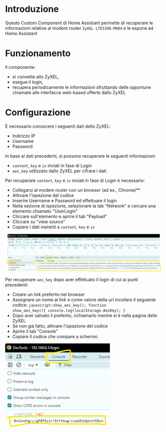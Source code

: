 # Introduzione
Questo Custom Component di Home Assistant permette di recuperare le informazioni relative al modem router <code>ZyXEL LTE5398-M904</code> e le espone ad Home Assistant

# Funzionamento
Il componente:
- si connette allo ZyXEL, 
- esegue il login, 
- recupera periodicamente le informazioni sfruttando delle opportune chiamate alle interfacce web-based offerte dallo ZyXEL

# Configurazione
È necessario conoscere i seguenti dati dello ZyXEL:
- Indirizzo IP
- Username
- Password

In base ai dati precedenti, si possono recuperare le seguenti informazioni:
- <code>content</code>, <code>key</code> e <code>iv</code> inviati in fase di Login
- <code>aes_key</code> utilizzato dallo ZyXEL per cifrare i dati

Per recuperare <code>content</code>, <code>key</code> e <code>iv</code> inviati in fase di Login è necessario: 
- Collegarsi al modem router con un browser (ad es., Chrome)**
- Attivare l'ispezione del codice
- Inserire Username e Password ed effettuare il login
- Nella sezione di ispezione, selezionare la tab "Network" e cercare una elemento chiamato "UserLogin"
- Cliccare sull'elemento e aprire il tab "Payload"
- Cliccare su "view source"
- Copiare i dati inerenti a <code>content</code>, <code>key</code> e <code>iv</code>

![plot](./img/content-key-iv.png)

Per recuperare <code>aes_key</code> dopo aver effettuato il login di cui ai punti precedenti: 
- Creare un link preferito nel browser
- Assegnare un nome al link e come valore della url incollare il seguente codice: 
<code>javascript:show_aes_key(); function show_aes_key(){ console.log(localStorage.AesKey); }</code>
- Dopo aver salvato il preferito, richiamarlo mentre si è nella pagina dello ZyXEL
- Se non già fatto, attivare l'ispezione del codice 
- Aprire il tab "Console"
- Copiare il codice che compare a schermo

![plot](./img/aes-key.png)